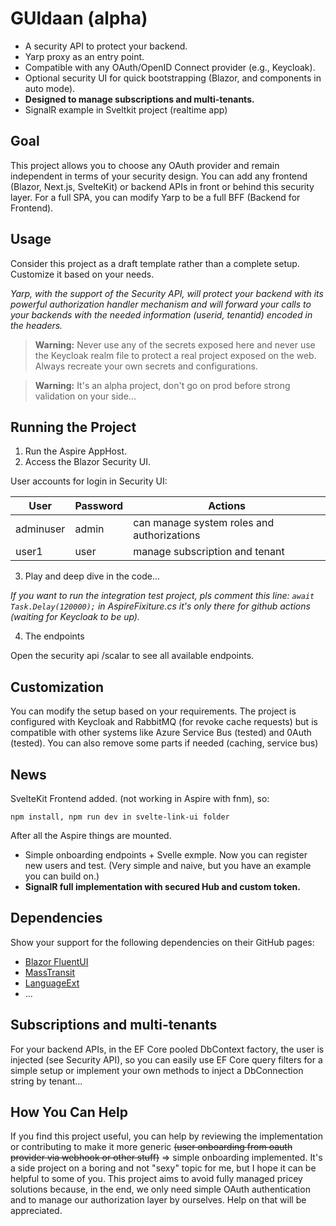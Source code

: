 # GUldaan (alpha)

<!-- ![Guldaan](./best-schema.png) -->

- A security API to protect your backend.
- Yarp proxy as an entry point.
- Compatible with any OAuth/OpenID Connect provider (e.g., Keycloak).
- Optional security UI for quick bootstrapping (Blazor, and components in auto mode).
- **Designed to manage subscriptions and multi-tenants.**
- SignalR example in Sveltkit project (realtime app)

## Goal

This project allows you to choose any OAuth provider and remain independent in terms of your security design. You can add any frontend (Blazor, Next.js, SvelteKit) or backend APIs in front or behind this security layer. For a full SPA, you can modify Yarp to be a full BFF (Backend for Frontend).

## Usage

Consider this project as a draft template rather than a complete setup. Customize it based on your needs.

*Yarp, with the support of the Security API, will protect your backend with its powerful authorization handler mechanism and will forward your calls to your backends with the needed information (userid, tenantid) encoded in the headers.*

> **Warning:** Never use any of the secrets exposed here and never use the Keycloak realm file to protect a real project exposed on the web. Always recreate your own secrets and configurations.

> **Warning:** It's an alpha project, don't go on prod before strong validation on your side...

## Running the Project

1. Run the Aspire AppHost.
2. Access the Blazor Security UI.

User accounts for login in Security UI:

| User | Password | Actions |
|------|-------------|------|
| adminuser | admin | can manage system roles and authorizations |
| user1| user | manage subscription and tenant |

3. Play and deep dive in the code...

*If you want to run the integration test project, pls comment this line: 
`await Task.Delay(120000);` in AspireFixiture.cs it's only there for github actions (waiting for Keycloak to be up).*

4. The endpoints

Open the security api /scalar to see all available endpoints.

## Customization

You can modify the setup based on your requirements. The project is configured with Keycloak and RabbitMQ (for revoke cache requests) but is compatible with other systems like Azure Service Bus (tested) and 0Auth (tested). You can also remove some parts if needed (caching, service bus)

## News

SvelteKit Frontend added. (not working in Aspire with fnm), so:

`npm install, npm run dev in svelte-link-ui folder`

After all the Aspire things are mounted.

- Simple onboarding endpoints + Svelle exmple. Now you can register new users and test. (Very simple and naive, but you have an example you can build on.)
- **SignalR full implementation with secured Hub and custom token.**

## Dependencies

Show your support for the following dependencies on their GitHub pages:
- [Blazor FluentUI](https://github.com/microsoft/fluentui-blazor)
- [MassTransit](https://github.com/MassTransit/MassTransit)
- [LanguageExt](https://github.com/louthy/language-ext)
- ...

## Subscriptions and multi-tenants

For your backend APIs, in the EF Core pooled DbContext factory, the user is injected (see Security API), so you can easily use EF Core query filters for a simple setup or implement your own methods to inject a DbConnection string by tenant...

## How You Can Help

If you find this project useful, you can help by reviewing the implementation or contributing to make it more generic ~~(user onboarding from oauth provider via webhook or other stuff)~~ => simple onboarding implemented. It's a side project on a boring and not "sexy" topic for me, but I hope it can be helpful to some of you. This project aims to avoid fully managed pricey solutions because, in the end, we only need simple OAuth authentication and to manage our authorization layer by ourselves. Help on that will be appreciated.

